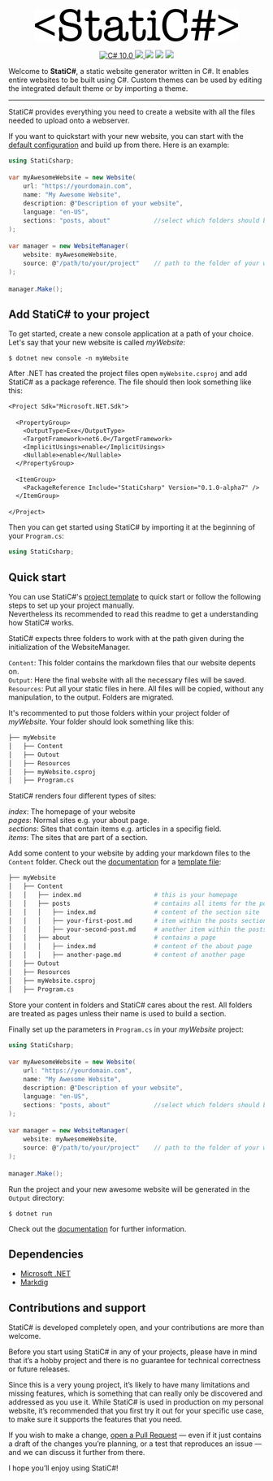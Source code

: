 <p align="center">
    <img src="Logo.png" width="400" max-width="90%" alt="StatiC#" />
</p>

<p align="center">
    <a href="https://docs.microsoft.com/en-us/dotnet/csharp/">
        <img src="https://img.shields.io/badge/C%23-10.0-blue?style=flat" alt="C# 10.0" />
    </a>
    <a href="https://dotnet.microsoft.com">
        <img src="https://img.shields.io/badge/.NET-6.0-blueviolet?style=flat" />
    </a>
    <img src="https://img.shields.io/badge/Platforms-Win+Mac+Linux-green?style=flat" />
    <img src="https://img.shields.io/badge/Version-0.1.0--alpha7-green?style=flat" />
    <a href="https://www.nuget.org/packages/StatiCsharp">
        <img src="https://img.shields.io/nuget/v/StatiCsharp?color=orange" />
    </a>
</p>

Welcome to **StatiC#**, a static website generator written in C#. It enables entire websites to be built using C#. Custom themes can be used by editing the integrated default theme or by importing a theme.

---

StatiC# provides everything you need to create a website with all the files needed to upload onto a webserver.  

If you want to quickstart with your new website, you can start with the [default configuration](https://github.com/RolandBraunDev/StatiCsharp/tree/develop/Documentation/ProjectTemplate) and build up from there. Here is an example:

```C#
using StatiCsharp;

var myAwesomeWebsite = new Website(
    url: "https://yourdomain.com",
    name: "My Awesome Website",
    description: @"Description of your website",
    language: "en-US",
    sections: "posts, about"            //select which folders should be treated as sections
);

var manager = new WebsiteManager(
    website: myAwesomeWebsite,
    source: @"/path/to/your/project"    // path to the folder of your website project
);

manager.Make();
```


## Add StatiC# to your project

To get started, create a new console application at a path of your choice. Let's say that your new website is called *myWebsite*:

```
$ dotnet new console -n myWebsite
```
After .NET has created the project files open `myWebsite.csproj` and add StatiC# as a package reference. The file should then look something like this:

```
<Project Sdk="Microsoft.NET.Sdk">

  <PropertyGroup>
    <OutputType>Exe</OutputType>
    <TargetFramework>net6.0</TargetFramework>
    <ImplicitUsings>enable</ImplicitUsings>
    <Nullable>enable</Nullable>
  </PropertyGroup>

  <ItemGroup>
    <PackageReference Include="StatiCsharp" Version="0.1.0-alpha7" />
  </ItemGroup>

</Project>
```

Then you can get started using StatiC# by importing it at the beginning of your `Program.cs`:

```C#
using StatiCsharp;
```

## Quick start

You can use StatiC#'s [project template](/Documentation/ProjectTemplate) to quick start or follow the following steps to set up your project manually.  
Nevertheless its recommended to read this readme to get a understanding how StatiC# works.  

StatiC# expects three folders to work with at the path given during the initialization of the WebsiteManager.  
  
`Content`: This folder contains the markdown files that our website depents on.  
`Output`: Here the final website with all the necessary files will be saved.  
`Resources`: Put all your static files in here. All files will be copied, without any manipulation, to the output. Folders are migrated.  

It's recommented to put those folders within your project folder of *myWebsite*. Your folder should look something like this:

```bash
├── myWebsite
│   ├── Content
│   ├── Outout
│   ├── Resources
│   ├── myWebsite.csproj
│   ├── Program.cs
```
StatiC# renders four different types of sites:  

*index*: The homepage of your website  
*pages*: Normal sites e.g. your about page.  
*sections*: Sites that contain items e.g. articles in a specifig field.  
*items*: The sites that are part of a section.  
  
Add some content to your website by adding your markdown files to the `Content` folder. Check out the [documentation](/Documentation) for a [template file](Documentation/HowTo/content-template.md):

```bash
├── myWebsite
│   ├── Content
│   │   ├── index.md                    # this is your homepage 
│   │   ├── posts                       # contains all items for the posts section
│   │   │   ├── index.md                # content of the section site
│   │   │   ├── your-first-post.md      # item within the posts section
│   │   │   ├── your-second-post.md     # another item within the posts section
│   │   ├── about                       # contains a page
│   │   │   ├── index.md                # content of the about page
│   │   │   ├── another-page.md         # content of another page
│   ├── Outout
│   ├── Resources
│   ├── myWebsite.csproj
│   ├── Program.cs
```

Store your content in folders and StatiC# cares about the rest. All folders are treated as pages unless their name is used to build a section.  

Finally set up the parameters in `Program.cs` in your *myWebsite* project:

```C#
using StatiCsharp;

var myAwesomeWebsite = new Website(
    url: "https://yourdomain.com",
    name: "My Awesome Website",
    description: @"Description of your website",
    language: "en-US",
    sections: "posts, about"            //select which folders should be treated as sections
);

var manager = new WebsiteManager(
    website: myAwesomeWebsite,
    source: @"/path/to/your/project"    // path to the folder of your website project
);

manager.Make();
```

Run the project and your new awesome website will be generated in the `Output` directory:
```
$ dotnet run
```

Check out the [documentation](/Documentation) for further information.

## Dependencies

- [Microsoft .NET](https://dotnet.microsoft.com/)
- [Markdig](https://github.com/xoofx/markdig)



## Contributions and support

StatiC# is developed completely open, and your contributions are more than welcome.

Before you start using StatiC# in any of your projects, please have in mind that it’s a hobby project and there is no guarantee for technical correctness or future releases.  

Since this is a very young project, it’s likely to have many limitations and missing features, which is something that can really only be discovered and addressed as you use it. While StatiC# is used in production on my personal website, it’s recommended that you first try it out for your specific use case, to make sure it supports the features that you need.  

If you wish to make a change, [open a Pull Request](https://github.com/RolandBraunDev/StatiCsharp/pull/new) — even if it just contains a draft of the changes you’re planning, or a test that reproduces an issue — and we can discuss it further from there.

I hope you’ll enjoy using StatiC#!
